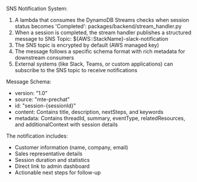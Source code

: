 <!------------------------------------------------------------------------------------
   SNS Notification System for Session Completion Events
-------------------------------------------------------------------------------------> 
SNS Notification System:

1. A lambda that consumes the DynamoDB Streams checks when session status becomes 'Completed': packages/backend/stream_handler.py
2. When a session is completed, the stream handler publishes a structured message to SNS Topic: ${AWS::StackName}-slack-notification
3. The SNS topic is encrypted by default (AWS managed key)
4. The message follows a specific schema format with rich metadata for downstream consumers
5. External systems (like Slack, Teams, or custom applications) can subscribe to the SNS topic to receive notifications

Message Schema:
- version: "1.0"
- source: "mte-prechat" 
- id: "session-{sessionId}"
- content: Contains title, description, nextSteps, and keywords
- metadata: Contains threadId, summary, eventType, relatedResources, and additionalContext with session details

The notification includes:
- Customer information (name, company, email)
- Sales representative details
- Session duration and statistics
- Direct link to admin dashboard
- Actionable next steps for follow-up